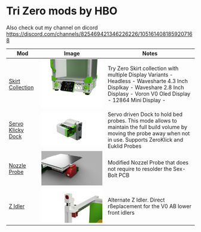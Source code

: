 # Tri Zero mods by HBO

Also check out my channel on dicord https://discord.com/channels/825469421346226226/1051614081859207168


| Mod | Image| Notes|
|--- |--- |--- |
| [Skirt Collection](./SkirtsCollection/) | ![SkirtCollection](./SkirtsCollection/Images/tri-zero_waveshare_2.8inch.png) | Try Zero Skirt collection with multiple Display Variants - Headless - Wavesharte 4.3 Inch Displkay - Waveshare 2.8 Inch Displasy - Voron V0 Oled Display - 12864 Mini Display - |
| [Servo Klicky Dock](./ServoKlicky/) | ![ServoDockl](./ServoKlicky/Images/Euklid_Open.png) | Servo driven Dock to hold bed probes. This mode allows to maintain the full build volume by moving the probe away when not in use.  Supports ZeroKlick and Euklid Probes |
| [Nozzle Probe](./Nozzle_Probe/) | ![Nozle Probe](./Nozzle_Probe/Images/tri-zero-bed.png) | Modified Nozzel Probe that does not require to resolder the Sex-Bolt PCB |
| [Z Idler](./Z_Idler/) | ![Z Idler](./Z_Idler/Images/left.png) | Alternate Z Idler. Direct rßeplacement for the V0 AB lower front idlers |